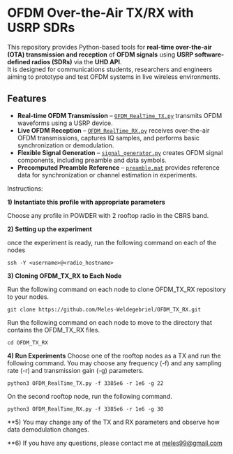 # OFDM Over-the-Air TX/RX with USRP SDRs

This repository provides Python-based tools for **real-time over-the-air (OTA) transmission and reception** of **OFDM signals** using **USRP software-defined radios (SDRs)** via the **UHD API**.  
It is designed for communications students, researchers and engineers aiming to prototype and test OFDM systems in live wireless environments.

## Features

- **Real-time OFDM Transmission** – [`OFDM_RealTime_TX.py`](OFDM_RealTime_TX.py) transmits OFDM waveforms using a USRP device.
- **Live OFDM Reception** – [`OFDM_RealTime_RX.py`](OFDM_RealTime_RX.py) receives over-the-air OFDM transmissions, captures IQ samples, and performs basic synchronization or demodulation.
- **Flexible Signal Generation** – [`signal_generator.py`](signal_generator.py) creates OFDM signal components, including preamble and data symbols.
- **Precomputed Preamble Reference** – [`preamble.mat`](preamble.mat) provides reference data for synchronization or channel estimation in experiments.

Instructions:

**1) Instantiate this profile with appropriate parameters**

Choose any profile in POWDER with 2 rooftop radio in the CBRS band.

**2) Setting up the experiment**

once the experiment is ready, run the following command on each of the nodes
  ```
  ssh -Y <username>@<radio_hostname>
  ```
  
**3) Cloning OFDM_TX_RX to Each Node**

Run the following command on each node to clone OFDM_TX_RX repository to your nodes. 
  ```
git clone https://github.com/Meles-Weldegebriel/OFDM_TX_RX.git
  ```
Run the following command on each node to move to the directory that contains the OFDM_TX_RX files.

  ```
cd OFDM_TX_RX
  ```

**4) Run Experiments**
Choose one of the rooftop nodes as a TX and run the following command. You may choose any frequency (-f) and any sampling rate (-r) and transmission gain (-g) parameters.
```
python3 OFDM_RealTime_TX.py -f 3385e6 -r 1e6 -g 22
```
On the second rooftop node, run the following command.
```
python3 OFDM_RealTime_RX.py -f 3385e6 -r 1e6 -g 30
```
**5) You may change any of the TX and RX parameters and observe how data demodulation changes. 

**6) If you have any questions, please contact me at meles99@gmail.com
